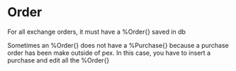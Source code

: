 # Order

For all exchange orders, it must have a %Order{} saved in db

Sometimes an %Order{} does not have a %Purchase{} because a purchase order has been make outside of pex. In this case, you have to insert a purchase and edit all the %Order{}
